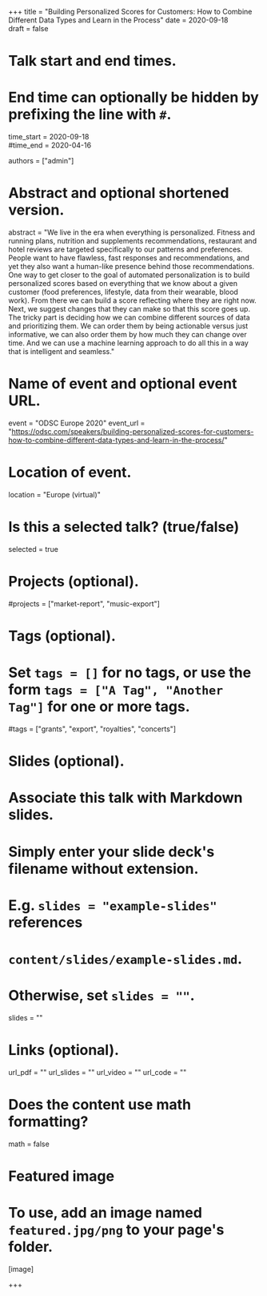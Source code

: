 +++
title = "Building Personalized Scores for Customers: How to Combine Different Data Types and Learn in the Process"
date = 2020-09-18  
draft = false

# Talk start and end times.
#   End time can optionally be hidden by prefixing the line with `#`.
time_start = 2020-09-18  
#time_end = 2020-04-16

authors = ["admin"]

# Abstract and optional shortened version.
abstract = "We live in the era when everything is personalized. Fitness and running plans, nutrition and supplements recommendations, restaurant and hotel reviews are targeted specifically to our patterns and preferences. People want to have flawless, fast responses and recommendations, and yet they also want a human-like presence behind those recommendations. One way to get closer to the goal of automated personalization is to build personalized scores based on everything that we know about a given customer (food preferences, lifestyle, data from their wearable, blood work). From there we can build a score reflecting where they are right now. Next, we suggest changes that they can make so that this score goes up. The tricky part is deciding how we can combine different sources of data and prioritizing them. We can order them by being actionable versus just informative, we can also order them by how much they can change over time. And we can use a machine learning approach to do all this in a way that is intelligent and seamless."
# Name of event and optional event URL.
event = "ODSC Europe 2020"
event_url = "https://odsc.com/speakers/building-personalized-scores-for-customers-how-to-combine-different-data-types-and-learn-in-the-process/"

# Location of event.
location = "Europe (virtual)"

# Is this a selected talk? (true/false)
selected = true

# Projects (optional).
#projects = ["market-report", "music-export"]

# Tags (optional).
#   Set `tags = []` for no tags, or use the form `tags = ["A Tag", "Another Tag"]` for one or more tags.
#tags = ["grants", "export", "royalties", "concerts"]

# Slides (optional).
#   Associate this talk with Markdown slides.
#   Simply enter your slide deck's filename without extension.
#   E.g. `slides = "example-slides"` references 
#   `content/slides/example-slides.md`.
#   Otherwise, set `slides = ""`.
slides = ""

# Links (optional).
url_pdf = ""
url_slides = ""
url_video = ""
url_code = ""

# Does the content use math formatting?
math = false

# Featured image
# To use, add an image named `featured.jpg/png` to your page's folder. 
[image]

+++
